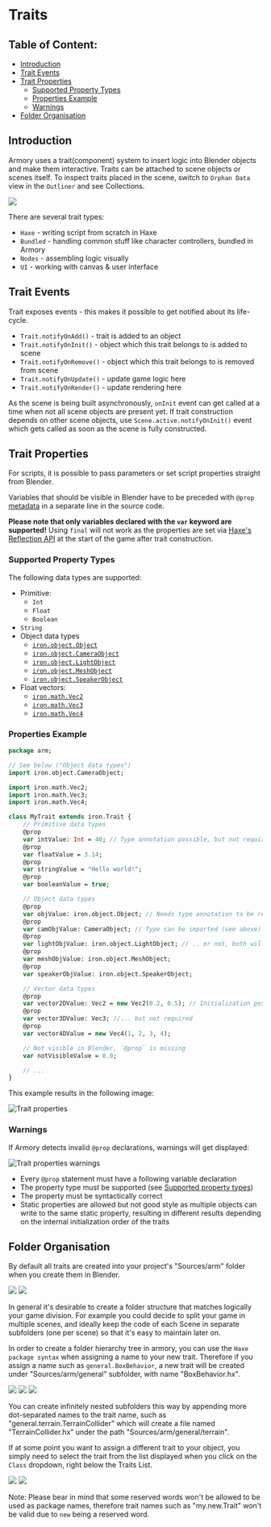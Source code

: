# Traits

## Table of Content:
- [Introduction](#introduction)
- [Trait Events](#trait-events)
- [Trait Properties](#trait-properties)
  - [Supported Property Types](#supported-property-types)
  - [Properties Example](#properties-example)
  - [Warnings](#warnings)
- [Folder Organisation](#folder-organisation)

## Introduction
Armory uses a trait(component) system to insert logic into Blender objects and make them interactive. Traits can be attached to scene objects or scenes itself. To inspect traits placed in the scene, switch to `Orphan Data` view in the `Outliner` and see Collections.

![](https://github.com/armory3d/armory_wiki_images/raw/master/essentials/traits_groups.png)

There are several trait types:
- `Haxe` - writing script from scratch in Haxe
- `Bundled` - handling common stuff like character controllers, bundled in Armory
- `Nodes` - assembling logic visually
- `UI` - working with canvas & user interface

## Trait Events

Trait exposes events - this makes it possible to get notified about its life-cycle.

- `Trait.notifyOnAdd()` - trait is added to an object
- `Trait.notifyOnInit()` - object which this trait belongs to is added to scene
- `Trait.notifyOnRemove()` - object which this trait belongs to is removed from scene
- `Trait.notifyOnUpdate()` - update game logic here
- `Trait.notifyOnRender()` - update rendering here

As the scene is being built asynchronously, `onInit` event can get called at a time when not all scene objects are present yet. If trait construction depends on other scene objects, use `Scene.active.notifyOnInit()` event which gets called as soon as the scene is fully constructed.

## Trait Properties

For scripts, it is possible to pass parameters or set script properties straight from Blender.

Variables that should be visible in Blender have to be preceded with `@prop` [metadata](https://haxe.org/manual/lf-metadata.html) in a separate line in the source code.

**Please note that only variables declared with the `var` keyword are supported!** Using `final` will not work as the properties are set via [Haxe's Reflection API](https://api.haxe.org/Reflect.html) at the start of the game after trait construction.

### Supported Property Types
The following data types are supported:
- Primitive:
  - `Int`
  - `Float`
  - `Boolean`
- `String`
- Object data types
  - [`iron.object.Object`](https://armory3d.org/api/iron/object/Object.html)
  - [`iron.object.CameraObject`](https://armory3d.org/api/iron/object/CameraObject.html)
  - [`iron.object.LightObject`](https://armory3d.org/api/iron/object/LightObject.html)
  - [`iron.object.MeshObject`](https://armory3d.org/api/iron/object/MeshObject.html)
  - [`iron.object.SpeakerObject`](https://armory3d.org/api/iron/object/SpeakerObject.html)
- Float vectors:
  - [`iron.math.Vec2`](https://armory3d.org/api/iron/math/Vec2.html)
  - [`iron.math.Vec3`](https://armory3d.org/api/iron/math/Vec3.html)
  - [`iron.math.Vec4`](https://armory3d.org/api/iron/math/Vec4.html)

### Properties Example
```haxe
package arm;

// See below ("Object data types")
import iron.object.CameraObject;

import iron.math.Vec2;
import iron.math.Vec3;
import iron.math.Vec4;

class MyTrait extends iron.Trait {
	// Primitive data types
	@prop
	var intValue: Int = 40; // Type annotation possible, but not required
	@prop
	var floatValue = 3.14;
	@prop
	var stringValue = "Hello world!";
	@prop
	var booleanValue = true;

	// Object data types
	@prop
	var objValue: iron.object.Object; // Needs type annotation to be recognized
	@prop
	var camObjValue: CameraObject; // Type can be imported (see above)...
	@prop
	var lightObjValue: iron.object.LightObject; // .. or not, both will work
	@prop
	var meshObjValue: iron.object.MeshObject;
	@prop
	var speakerObjValue: iron.object.SpeakerObject;

	// Vector data types
	@prop
	var vector2DValue: Vec2 = new Vec2(0.2, 0.5); // Initialization possible...
	@prop
	var vector3DValue: Vec3; //... but not required
	@prop
	var vector4DValue = new Vec4(1, 2, 3, 4);

	// Not visible in Blender, `@prop` is missing
	var notVisibleValue = 0.0;

	// ...
}

```

This example results in the following image:

![Trait properties](https://github.com/armory3d/armory_wiki_images/raw/master/essentials/traits_props.png)

### Warnings
If Armory detects invalid `@prop` declarations, warnings will get displayed:

![Trait properties warnings](https://github.com/armory3d/armory_wiki_images/raw/master/essentials/traits_warnings.png)
- Every `@prop` statement must have a following variable declaration
- The property type must be supported (see [Supported property types](#supported-property-types))
- The property must be syntactically correct
- Static properties are allowed but not good style as multiple objects can write to the same static property, resulting in different results depending on the internal initialization order of the traits

## Folder Organisation

By default all traits are created into your project's "Sources/arm" folder when you create them in Blender.

![](https://github.com/armory3d/armory_wiki_images/raw/master/essentials/subfolders/1-Regular_Trait.png)
![](https://github.com/armory3d/armory_wiki_images/raw/master/essentials/subfolders/2-Regular_Trait_Source.png)

In general it's desirable to create a folder structure that matches logically your game division. For example you could decide to split your game in multiple scenes, and ideally keep the code of each Scene in separate subfolders (one per scene) so that it's easy to maintain later on.

In order to create a folder hierarchy tree in armory, you can use the `Haxe package syntax` when assigning a name to your new trait. Therefore if you assign a name such as `general.BoxBehavior`, a new trait will be created under "Sources/arm/general" subfolder, with name "BoxBehavior.hx".

![](https://github.com/armory3d/armory_wiki_images/raw/master/essentials/subfolders/3-Subfolder_Trait.png)
![](https://github.com/armory3d/armory_wiki_images/raw/master/essentials/subfolders/4-Subfolder_Trait_List.png)
![](https://github.com/armory3d/armory_wiki_images/raw/master/essentials/subfolders/5-Subfolder_Trait_Source.png)

You can create infinitely nested subfolders this way by appending more dot-separated names to the trait name, such as "general.terrain.TerrainCollider" which will create a file named "TerrainCollider.hx" under the path "Sources/arm/general/terrain".

If at some point you want to assign a different trait to your object, you simply need to select the trait from the list displayed when you click on the `Class` dropdown, right below the Traits List.

![](https://github.com/armory3d/armory_wiki_images/raw/master/essentials/subfolders/6-Trait_List.png)
![](https://github.com/armory3d/armory_wiki_images/raw/master/essentials/subfolders/7-Subfolder_Trait_Assigned.png)

Note: Please bear in mind that some reserved words won't be allowed to be used as package names, therefore trait names such as "my.new.Trait" won't be valid due to `new` being a reserved word.
